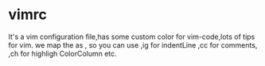 vimrc
=====

It's a vim configuration file,has some custom color for vim-code,lots of tips for vim.
we map the <Leader> as , 
   so you can use ,ig for indentLine  ,cc for comments, ,ch for highligh ColorColumn etc.